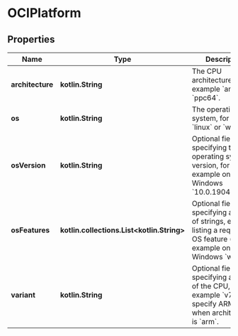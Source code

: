 
# OCIPlatform

## Properties
Name | Type | Description | Notes
------------ | ------------- | ------------- | -------------
**architecture** | **kotlin.String** | The CPU architecture, for example &#x60;amd64&#x60; or &#x60;ppc64&#x60;.  |  [optional]
**os** | **kotlin.String** | The operating system, for example &#x60;linux&#x60; or &#x60;windows&#x60;.  |  [optional]
**osVersion** | **kotlin.String** | Optional field specifying the operating system version, for example on Windows &#x60;10.0.19041.1165&#x60;.  |  [optional]
**osFeatures** | **kotlin.collections.List&lt;kotlin.String&gt;** | Optional field specifying an array of strings, each listing a required OS feature (for example on Windows &#x60;win32k&#x60;).  |  [optional]
**variant** | **kotlin.String** | Optional field specifying a variant of the CPU, for example &#x60;v7&#x60; to specify ARMv7 when architecture is &#x60;arm&#x60;.  |  [optional]



